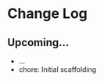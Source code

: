 # Change Log

## Upcoming...

- ... <!-- Add new lines here. Version number will be decided later -->
- chore: Initial scaffolding
